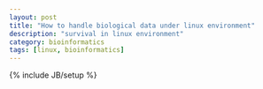 ```yaml
---
layout: post
title: "How to handle biological data under linux environment"
description: "survival in linux environment"
category: bioinformatics
tags: [linux, bioinformatics]
---
```

{% include JB/setup %}


